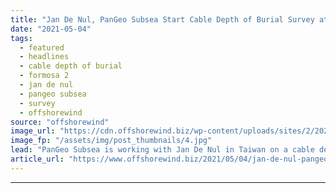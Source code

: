 ```yaml
---
title: "Jan De Nul, PanGeo Subsea Start Cable Depth of Burial Survey at Formosa 2"
date: "2021-05-04"
tags: 
  - featured
  - headlines
  - cable depth of burial
  - formosa 2
  - jan de nul
  - pangeo subsea
  - survey
  - offshorewind
source: "offshorewind"
image_url: "https://cdn.offshorewind.biz/wp-content/uploads/sites/2/2021/05/04105002/PanGeo-Subsea-Sub-Bottom-Imager.jpg"
image_fp: "/assets/img/post_thumbnails/4.jpg"
lead: "PanGeo Subsea is working with Jan De Nul in Taiwan on a cable depth"
article_url: "https://www.offshorewind.biz/2021/05/04/jan-de-nul-pangeo-subsea-start-cable-depth-of-burial-survey-at-formosa-2/"
---
```


---
